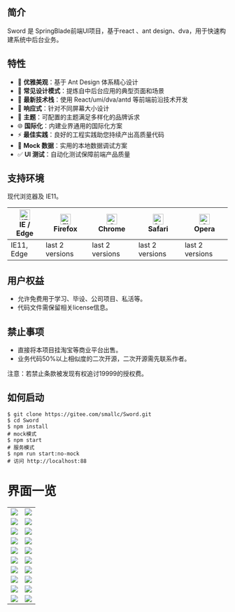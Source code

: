 ## 简介
Sword 是 SpringBlade前端UI项目，基于react 、ant design、dva，用于快速构建系统中后台业务。

## 特性

- :gem: **优雅美观**：基于 Ant Design 体系精心设计
- :triangular_ruler: **常见设计模式**：提炼自中后台应用的典型页面和场景
- :rocket: **最新技术栈**：使用 React/umi/dva/antd 等前端前沿技术开发
- :iphone: **响应式**：针对不同屏幕大小设计
- :art: **主题**：可配置的主题满足多样化的品牌诉求
- :globe_with_meridians: **国际化**：内建业界通用的国际化方案
- :zap: **最佳实践**：良好的工程实践助您持续产出高质量代码
- :1234: **Mock 数据**：实用的本地数据调试方案
- :white_check_mark: **UI 测试**：自动化测试保障前端产品质量

## 支持环境

现代浏览器及 IE11。

| [<img src="https://raw.githubusercontent.com/alrra/browser-logos/master/src/edge/edge_48x48.png" alt="IE / Edge" width="24px" height="24px" />](http://godban.github.io/browsers-support-badges/)</br>IE / Edge | [<img src="https://raw.githubusercontent.com/alrra/browser-logos/master/src/firefox/firefox_48x48.png" alt="Firefox" width="24px" height="24px" />](http://godban.github.io/browsers-support-badges/)</br>Firefox | [<img src="https://raw.githubusercontent.com/alrra/browser-logos/master/src/chrome/chrome_48x48.png" alt="Chrome" width="24px" height="24px" />](http://godban.github.io/browsers-support-badges/)</br>Chrome | [<img src="https://raw.githubusercontent.com/alrra/browser-logos/master/src/safari/safari_48x48.png" alt="Safari" width="24px" height="24px" />](http://godban.github.io/browsers-support-badges/)</br>Safari | [<img src="https://raw.githubusercontent.com/alrra/browser-logos/master/src/opera/opera_48x48.png" alt="Opera" width="24px" height="24px" />](http://godban.github.io/browsers-support-badges/)</br>Opera |
| --------- | --------- | --------- | --------- | --------- |
| IE11, Edge| last 2 versions| last 2 versions| last 2 versions| last 2 versions


## 用户权益
* 允许免费用于学习、毕设、公司项目、私活等。
* 代码文件需保留相关license信息。

## 禁止事项
* 直接将本项目挂淘宝等商业平台出售。
* 业务代码50%以上相似度的二次开源，二次开源需先联系作者。

注意：若禁止条款被发现有权追讨19999的授权费。

## 如何启动
```
$ git clone https://gitee.com/smallc/Sword.git
$ cd Sword
$ npm install
# mock模式
$ npm start  
# 服务模式
$ npm run start:no-mock 
# 访问 http://localhost:88       
```

# 界面一览
<table>
    <tr>
        <td><img src="https://raw.githubusercontent.com/chillzhuang/blade-tool/master/pic/springblade-k8s.png"/></td>
        <td><img src="https://raw.githubusercontent.com/chillzhuang/blade-tool/master/pic/springblade-harbor.png"/></td>
    </tr>
    <tr>
        <td><img src="https://raw.githubusercontent.com/chillzhuang/blade-tool/master/pic/springblade-traefik.png"/></td>
        <td><img src="https://raw.githubusercontent.com/chillzhuang/blade-tool/master/pic/springblade-traefik-health.png"/></td>
    </tr>
    <tr>
        <td><img src="https://raw.githubusercontent.com/chillzhuang/blade-tool/master/pic/springblade-consul.png"/></td>
        <td><img src="https://raw.githubusercontent.com/chillzhuang/blade-tool/master/pic/springblade-consul-nodes1.png"/></td>
    </tr>
    <tr>
        <td><img src="https://raw.githubusercontent.com/chillzhuang/blade-tool/master/pic/springblade-admin1.png"/></td>
        <td><img src="https://raw.githubusercontent.com/chillzhuang/blade-tool/master/pic/springblade-admin2.png"/></td>
    </tr>
    <tr>
        <td><img src="https://raw.githubusercontent.com/chillzhuang/blade-tool/master/pic/springblade-swagger1.png"/></td>
        <td><img src="https://raw.githubusercontent.com/chillzhuang/blade-tool/master/pic/springblade-swagger2.png"/></td>
    </tr>
    <tr>
        <td><img src="https://raw.githubusercontent.com/chillzhuang/blade-tool/master/pic/sword-main.png"/></td>
        <td><img src="https://raw.githubusercontent.com/chillzhuang/blade-tool/master/pic/sword-menu.png"/></td>
    </tr>
    <tr>
        <td><img src="https://raw.githubusercontent.com/chillzhuang/blade-tool/master/pic/sword-menu-edit.png"/></td>
        <td><img src="https://raw.githubusercontent.com/chillzhuang/blade-tool/master/pic/sword-menu-icon.png"/></td>
    </tr>
    <tr>
        <td><img src="https://raw.githubusercontent.com/chillzhuang/blade-tool/master/pic/sword-role.png"/></td>
        <td><img src="https://raw.githubusercontent.com/chillzhuang/blade-tool/master/pic/sword-user.png"/></td>
    </tr>
    <tr>
        <td><img src="https://raw.githubusercontent.com/chillzhuang/blade-tool/master/pic/sword-dict.png "/></td>
        <td><img src="https://raw.githubusercontent.com/chillzhuang/blade-tool/master/pic/sword-log.png"/></td>
    </tr>
    <tr>
        <td><img src="https://raw.githubusercontent.com/chillzhuang/blade-tool/master/pic/sword-locale-cn.png"/></td>
        <td><img src="https://raw.githubusercontent.com/chillzhuang/blade-tool/master/pic/sword-locale-us.png"/></td>
    </tr>
</table>
